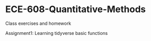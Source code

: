 # ECE-608-Quantitative-Methods
Class exercises and homework

Assignment1: Learning tidyverse basic functions
